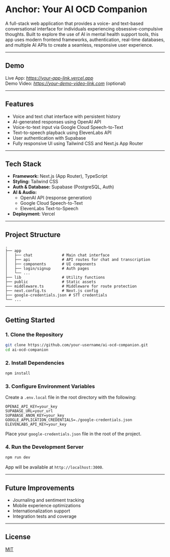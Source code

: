 # Anchor: Your AI OCD Companion

A full-stack web application that provides a voice- and text-based conversational interface for individuals experiencing obsessive-compulsive thoughts. Built to explore the use of AI in mental health support tools, this app uses modern frontend frameworks, authentication, real-time databases, and multiple AI APIs to create a seamless, responsive user experience.

---

## Demo

Live App: *https://your-app-link.vercel.app*  
Demo Video: *https://your-demo-video-link.com* (optional)

---

## Features

- Voice and text chat interface with persistent history
- AI-generated responses using OpenAI API
- Voice-to-text input via Google Cloud Speech-to-Text
- Text-to-speech playback using ElevenLabs API
- User authentication with Supabase
- Fully responsive UI using Tailwind CSS and Next.js App Router

---

## Tech Stack

- **Framework:** Next.js (App Router), TypeScript
- **Styling:** Tailwind CSS
- **Auth & Database:** Supabase (PostgreSQL, Auth)
- **AI & Audio:**
  - OpenAI API (response generation)
  - Google Cloud Speech-to-Text
  - ElevenLabs Text-to-Speech
- **Deployment:** Vercel

---

## Project Structure

```
.
├── app
│   ├── chat             # Main chat interface
│   ├── api              # API routes for chat and transcription
│   ├── components       # UI components
│   ├── login/signup     # Auth pages
│   └── ...
├── lib                  # Utility functions
├── public               # Static assets
├── middleware.ts        # Middleware for route protection
├── next.config.ts       # Next.js config
├── google-credentials.json # STT credentials
└── ...
```

---

## Getting Started

### 1. Clone the Repository

```bash
git clone https://github.com/your-username/ai-ocd-companion.git
cd ai-ocd-companion
```

### 2. Install Dependencies

```bash
npm install
```

### 3. Configure Environment Variables

Create a `.env.local` file in the root directory with the following:

```
OPENAI_API_KEY=your_key
SUPABASE_URL=your_url
SUPABASE_ANON_KEY=your_key
GOOGLE_APPLICATION_CREDENTIALS=./google-credentials.json
ELEVENLABS_API_KEY=your_key
```

Place your `google-credentials.json` file in the root of the project.

### 4. Run the Development Server

```bash
npm run dev
```

App will be available at `http://localhost:3000`.

---

## Future Improvements

- Journaling and sentiment tracking
- Mobile experience optimizations
- Internationalization support
- Integration tests and coverage

---

## License

[MIT](./LICENSE)